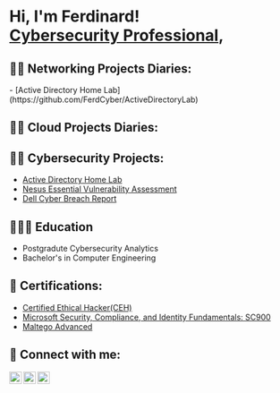 <h1>Hi, I'm Ferdinard! <br><a href="https://www.linkedin.com/in/ahenkorah-ferdinand/">Cybersecurity Professional</a>,
<h2>👨‍💻 Networking Projects Diaries:</h2>
 - [Active Directory Home Lab](https://github.com/FerdCyber/ActiveDirectoryLab)
<h2>👨‍💻 Cloud Projects Diaries:</h2>

<h2>👨‍💻 Cybersecurity Projects:</h2>

  - [Active Directory Home Lab](https://github.com/FerdCyber/ActiveDirectoryLab)
  - [Nesus Essential Vulnerability Assessment](https://github.com/FerdCyber/NesusVulnerabilityAssesment)
  - [Dell Cyber Breach Report](https://drive.google.com/file/d/1hOP4O1lNexMpkPwjN3LCYkARObYPdb_d/view?usp=sharing)

<h2>👨🏽‍🎓 Education</h2>

- Postgradute Cybersecurity Analytics
- Bachelor's in Computer Engineering

<h2>📜 Certifications:</h2>

 - [Certified Ethical Hacker(CEH)](https://drive.google.com/file/d/15XZOzl2UPP4FWNQk28cVr2OUP1nk8WeZ/view?usp=sharing)
 - [Microsoft Security, Compliance, and Identity Fundamentals: SC900](https://drive.google.com/file/d/1KkCf0-fboYMnxD5be4rQr4rRbI6pdk9O/view?usp=sharing)
 - [Maltego Advanced](https://drive.google.com/file/d/10d8r1fL_xJwRdOROrn-35xYINLF39-yj/view?usp=sharing)

<h2> 🤳 Connect with me:</h2>

[<img align="left" alt="JoshMadakor | Twitter" width="22px" src="https://cdn.jsdelivr.net/npm/simple-icons@v3/icons/twitter.svg" />][twitter]
[<img align="left" alt="JoshMadakor | LinkedIn" width="22px" src="https://cdn.jsdelivr.net/npm/simple-icons@v3/icons/linkedin.svg" />][linkedin]
[<img align="left" alt="JoshMadakor | Instagram" width="22px" src="https://cdn.jsdelivr.net/npm/simple-icons@v3/icons/instagram.svg" />][instagram]

[twitter]: https://twitter.com/FerdCyber
[instagram]: https://www.instagram.com/ferdcyber/
[linkedin]: https://www.linkedin.com/in/ferdcyber/

<!--
**joshmadakor1/joshmadakor1** is a ✨ _special_ ✨ repository because its `README.md` (this file) appears on your GitHub profile.

Here are some ideas to get you started:

- 🔭 I’m currently working on ...
- 🌱 I’m currently learning ...
- 👯 I’m looking to collaborate on ...
- 🤔 I’m looking for help with ...
- 💬 Ask me about ...
- 📫 How to reach me: ...
- 😄 Pronouns: ...
- ⚡ Fun fact: ...
-->
